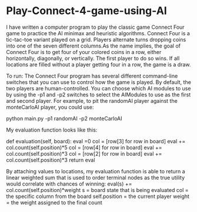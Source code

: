 # Play-Connect-4-game-using-AI
I have written a computer program to play the classic game Connect Four game to practice the AI minimax and heuristic algorithms. Connect Four is a tic-tac-toe variant played on a grid. Players alternate turns dropping coins into one of the seven different columns.As the name implies, the goal of Connect Four is to get four of your colored coins in a row, either horizontally, diagonally, or vertically. The first player to do so wins. If all locations are filled without a player getting four in a row, the game is a draw.

To run:
The Connect Four program has several different command-line switches that you can use to control how the game is played. By default, the two players are human-controlled. You can choose which AI modules to use by using the -p1 and -p2 switches to select the AIModules to use as the first and second player. For example, to pit the randomAI player against the monteCarloAI player, you could use:

python main.py -p1 randomAI -p2 monteCarloAI

My evaluation function looks like this:

def evaluation(self, board): eval =0
col = [row[3] for row in board] 
eval += col.count(self.position)*5 
col = [row[4] for row in board] 
eval += col.count(self.position)*3 
col = [row[2] for row in board] 
eval += col.count(self.position)*3
return eval

By attaching values to locations, my evaluation function is able to return a linear weighted sum that is used to order terminal nodes as the true utility would correlate with chances of winning:
eval(s) += col.count(self.position)*weight
s = board state that is being evaluated
col = the specific column from the board self.position = the current player
weight = the weight assigned to the final count
